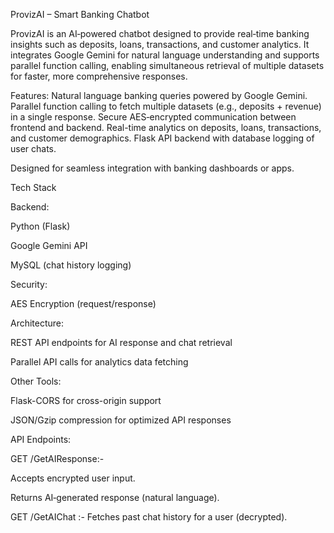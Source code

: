 ProvizAI – Smart Banking Chatbot

ProvizAI is an AI‑powered chatbot designed to provide real‑time banking insights such as deposits, loans, transactions, and customer analytics. It integrates Google Gemini for natural language understanding and supports parallel function calling, enabling simultaneous retrieval of multiple datasets for faster, more comprehensive responses.

Features:
Natural language banking queries powered by Google Gemini.
Parallel function calling to fetch multiple datasets (e.g., deposits + revenue) in a single response.
Secure AES‑encrypted communication between frontend and backend.
Real-time analytics on deposits, loans, transactions, and customer demographics.
Flask API backend with database logging of user chats.

Designed for seamless integration with banking dashboards or apps.

Tech Stack

Backend:

Python (Flask)

Google Gemini API

MySQL (chat history logging)

Security:

AES Encryption (request/response)

Architecture:

REST API endpoints for AI response and chat retrieval

Parallel API calls for analytics data fetching

Other Tools:

Flask-CORS for cross-origin support

JSON/Gzip compression for optimized API responses

API Endpoints:

GET /GetAIResponse:-

Accepts encrypted user input.

Returns AI‑generated response (natural language).

GET /GetAIChat :- Fetches past chat history for a user (decrypted).
